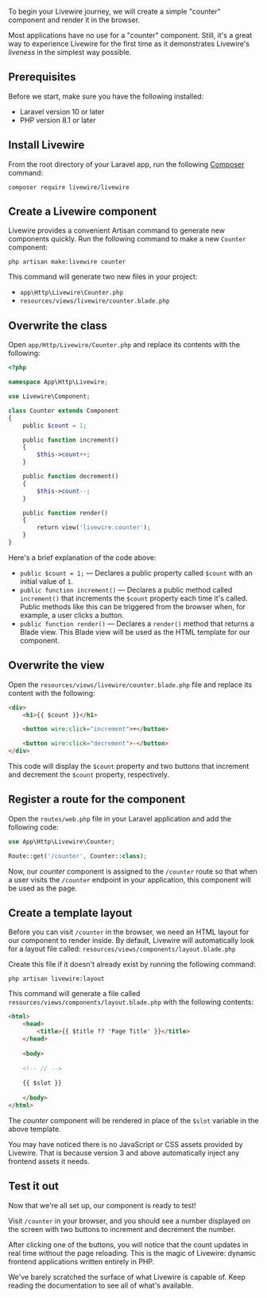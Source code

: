 To begin your Livewire journey, we will create a simple "counter" component and render it in the browser.

Most applications have no use for a "counter" component. Still, it's a great way to experience Livewire for the first time as it demonstrates Livewire's _liveness_ in the simplest way possible.

## Prerequisites

Before we start, make sure you have the following installed:

- Laravel version 10 or later
- PHP version 8.1 or later

## Install Livewire

From the root directory of your Laravel app, run the following [Composer](https://getcomposer.org/) command:

```shell
composer require livewire/livewire
```

## Create a Livewire component

Livewire provides a convenient Artisan command to generate new components quickly. Run the following command to make a new `Counter` component:

```shell
php artisan make:livewire counter
```

This command will generate two new files in your project:
* `app\Http\Livewire\Counter.php`
* `resources/views/livewire/counter.blade.php`

## Overwrite the class

Open `app/Http/Livewire/Counter.php` and replace its contents with the following:

```php
<?php

namespace App\Http\Livewire;

use Livewire\Component;

class Counter extends Component
{
    public $count = 1; 

    public function increment()
    {
        $this->count++;
    }

    public function decrement()
    {
        $this->count--;
    }

    public function render()
    {
        return view('livewire.counter');
    }
}
```

Here's a brief explanation of the code above:
- `public $count = 1;` — Declares a public property called `$count` with an initial value of `1`.
- `public function increment()` — Declares a public method called `increment()` that increments the `$count` property each time it's called. Public methods like this can be triggered from the browser when, for example, a user clicks a button.
- `public function render()` — Declares a `render()` method that returns a Blade view. This Blade view will be used as the HTML template for our component.

## Overwrite the view

Open the `resources/views/livewire/counter.blade.php` file and replace its content with the following:  

```html
<div>
    <h1>{{ $count }}</h1>

    <button wire:click="increment">+</button>

    <button wire:click="decrement">-</button>
</div>
```

This code will display the `$count` property and two buttons that increment and decrement the `$count` property, respectively.

## Register a route for the component

Open the `routes/web.php` file in your Laravel application and add the following code:

```php
use App\Http\Livewire\Counter;

Route::get('/counter', Counter::class);
```

Now, our _counter_ component is assigned to the `/counter` route so that when a user visits the `/counter` endpoint in your application, this component will be used as the page.

## Create a template layout 

Before you can visit `/counter` in the browser, we need an HTML layout for our component to render inside. By default, Livewire will automatically look for a layout file called: `resources/views/components/layout.blade.php`

Create this file if it doesn't already exist by running the following command:

```shell
php artisan livewire:layout
```

This command will generate a file called `resources/views/components/layout.blade.php` with the following contents:

```html
<html>
    <head>
        <title>{{ $title ?? 'Page Title' }}</title>
    </head>
    
    <body>
    
    <!-- // -->
    
    {{ $slot }}
    
    </body>
</html>
```

The _counter_ component will be rendered in place of the `$slot` variable in the above template.

You may have noticed there is no JavaScript or CSS assets provided by Livewire. That is because version 3 and above automatically inject any frontend assets it needs.

## Test it out

Now that we're all set up, our component is ready to test!

Visit `/counter` in your browser, and you should see a number displayed on the screen with two buttons to increment and decrement the number.

After clicking one of the buttons, you will notice that the count updates in real time without the page reloading. This is the magic of Livewire: dynamic frontend applications written entirely in PHP.

We've barely scratched the surface of what Livewire is capable of. Keep reading the documentation to see all of what's available.